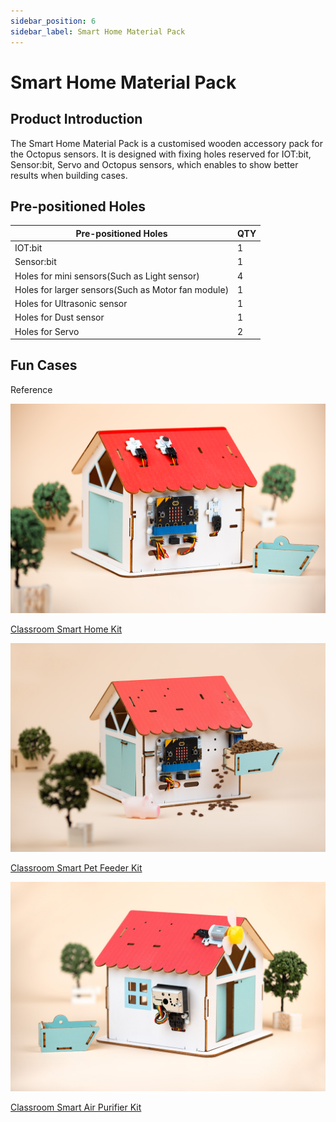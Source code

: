 ```yaml
---
sidebar_position: 6
sidebar_label: Smart Home Material Pack
---
```


# Smart Home Material Pack

## Product Introduction

The Smart Home Material Pack is a customised wooden accessory pack for the Octopus sensors. It is designed with fixing holes reserved for IOT:bit, Sensor:bit, Servo and Octopus sensors, which enables to show better results when building cases.

<!--![](./images/smart-home-material-pack-01.png)-->

## Pre-positioned Holes

|Pre-positioned Holes|QTY|
|---|---|
|IOT:bit|1|
|Sensor:bit|1|
|Holes for mini sensors(Such as Light sensor)|4|
|Holes for larger sensors(Such as Motor fan module)|1|
|Holes for Ultrasonic sensor|1|
|Holes for Dust sensor|1|
|Holes for Servo|2|

## Fun Cases

Reference

![](./images/classroom-smart-home-kit.png)

[Classroom Smart Home Kit](http://wiki.elecfreaks.com/en/microbit/interesting-case/classroom-smart-home-kit/)

![](./images/classroom-smart-pet-feeder-kit.png)

[Classroom Smart Pet Feeder Kit](http://wiki.elecfreaks.com/en/microbit/interesting-case/classroom-smart-pet-feeder-kit/smart-pet-feeder)

![](./images/classroom-smart-air-purifier-kit.png)

[Classroom Smart Air Purifier Kit](http://wiki.elecfreaks.com/en/microbit/interesting-case/classroom-smart-air-purifier-kit/)
